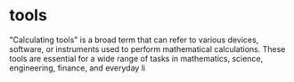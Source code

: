 # tools
"Calculating tools" is a broad term that can refer to various devices, software, or instruments used to perform mathematical calculations. These tools are essential for a wide range of tasks in mathematics, science, engineering, finance, and everyday li
